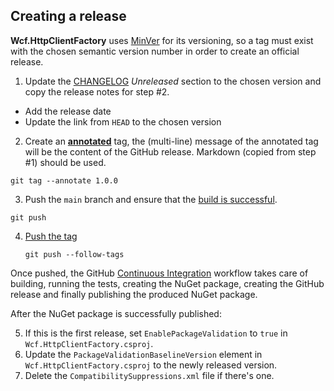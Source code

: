 ## Creating a release

**Wcf.HttpClientFactory** uses [MinVer](https://github.com/adamralph/minver) for its versioning, so a tag must exist with the chosen semantic version number in order to create an official release.

1.  Update the [CHANGELOG](CHANGELOG.md) *Unreleased* section to the chosen version and copy the release notes for step #2.

   - Add the release date
   - Update the link from `HEAD` to the chosen version

2.  Create an **[annotated](https://stackoverflow.com/questions/11514075/what-is-the-difference-between-an-annotated-and-unannotated-tag/25996877#25996877)** tag, the (multi-line) message of the annotated tag will be the content of the GitHub release. Markdown (copied from step #1) should be used.

   `git tag --annotate 1.0.0`

3.  Push the `main` branch and ensure that the [build is successful](https://github.com/0xced/Wcf.HttpClientFactory/actions).

   `git push`
   
4. [Push the tag](https://stackoverflow.com/questions/5195859/how-do-you-push-a-tag-to-a-remote-repository-using-git/26438076#26438076)

   `git push --follow-tags`

Once pushed, the GitHub [Continuous Integration](https://github.com/0xced/Wcf.HttpClientFactory/blob/main/.github/workflows/continuous-integration.yml) workflow takes care of building, running the tests, creating the NuGet package, creating the GitHub release and finally publishing the produced NuGet package.

After the NuGet package is successfully published:

5.  If this is the first release, set `EnablePackageValidation` to `true` in `Wcf.HttpClientFactory.csproj`.
6.  Update the `PackageValidationBaselineVersion` element in `Wcf.HttpClientFactory.csproj` to the newly released version.
7.  Delete the `CompatibilitySuppressions.xml` file if there's one.
